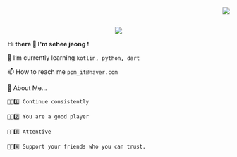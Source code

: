  



<img align='right' src="https://gpvc.arturio.dev/jsh-me">

</br><p align='center'>
 <img src="https://user-images.githubusercontent.com/39688690/88132335-2c241680-cc1a-11ea-9b9f-492bc4382616.png"/></p>

 **Hi there 👋 I'm sehee jeong !**

🌱 I’m currently learning `kotlin, python, dart`

📫 How to reach me `ppm_it@naver.com`  

💬 About Me...     
```
👨‍🍳1️⃣ Continue consistently

👨‍🍳2️⃣ You are a good player

👨‍🍳3️⃣ Attentive

👨‍🍳4️⃣ Support your friends who you can trust.
```
